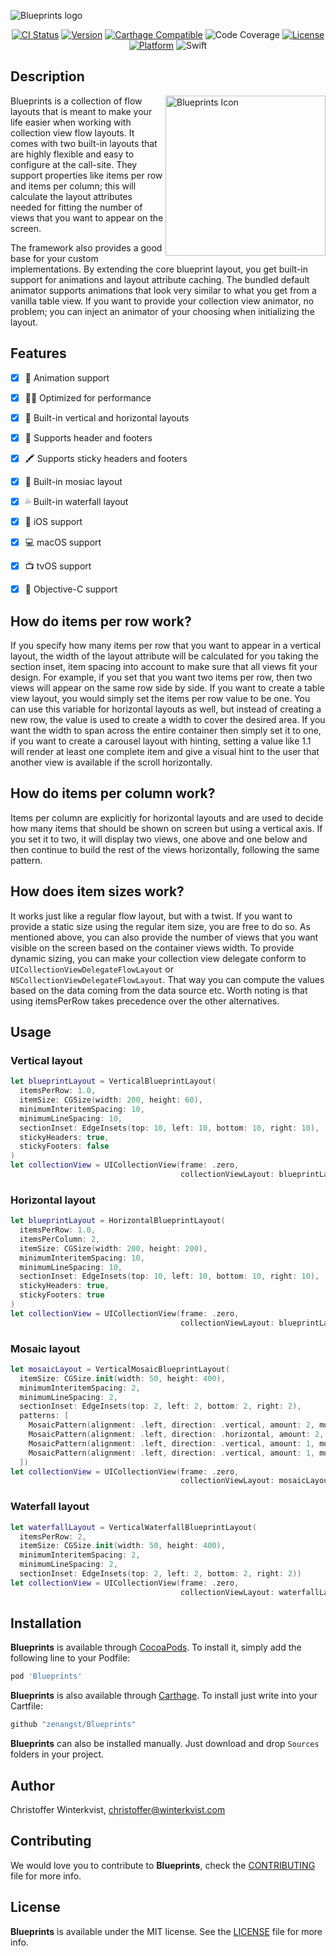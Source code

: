 ![Blueprints logo](https://github.com/zenangst/Blueprints/blob/master/Images/Blueprints-header.png?raw=true)

<div align="center">

[![CI Status](https://travis-ci.org/zenangst/Blueprints.svg?branch=master)](https://travis-ci.org/zenangst/Blueprints)
[![Version](https://img.shields.io/cocoapods/v/Blueprints.svg?style=flat)](http://cocoadocs.org/docsets/Blueprints)
[![Carthage Compatible](https://img.shields.io/badge/Carthage-compatible-4BC51D.svg?style=flat)](https://github.com/Carthage/Carthage)
![Code Coverage](https://codecov.io/github/zenangst/Blueprints/coverage.svg?branch=master)
[![License](https://img.shields.io/cocoapods/l/Blueprints.svg?style=flat)](http://cocoadocs.org/docsets/Blueprints)
[![Platform](https://img.shields.io/cocoapods/p/Blueprints.svg?style=flat)](http://cocoadocs.org/docsets/Blueprints)
![Swift](https://img.shields.io/badge/%20in-swift%204.2-orange.svg)

</div>

## Description

<img src="https://github.com/zenangst/Blueprints/blob/master/Images/Blueprints-icon.png?raw=true" width="256" height="256" alt="Blueprints Icon" align="right" />

Blueprints is a collection of flow layouts that is meant to make your life easier when working with collection view flow layouts. It comes with two built-in layouts that are highly flexible and easy to configure at the call-site. They support properties like items per row and items per column; this will calculate the layout attributes needed for fitting the number of views that you want to appear on the screen.

The framework also provides a good base for your custom implementations. By extending the core blueprint layout, you get built-in support for animations and layout attribute caching. The bundled default animator supports animations that look very similar to what you get from a vanilla table view. If you want to provide your collection view animator, no problem; you can inject an animator of your choosing when initializing the layout.

## Features

- [x] 🍭 Animation support
- [x] 🤳🏻 Optimized for performance
- [x] 📏 Built-in vertical and horizontal layouts
- [x] 📰 Supports header and footers
- [x] 🖍 Supports sticky headers and footers
- [x] 🌈 Built-in mosiac layout
- [x] 💦 Built-in waterfall layout
- [x] 📱 iOS support
- [x] 💻 macOS support
- [x] 📺 tvOS support
- [x] 🦖 Objective-C support


## How do items per row work?

If you specify how many items per row that you want to appear in a vertical layout, the width of the layout attribute will be calculated for you taking the section inset, item spacing into account to make sure that all views fit your design. For example, if you set that you want two items per row, then two views will appear on the same row side by side. If you want to create a table view layout, you would simply set the items per row value to be one. You can use this variable for horizontal layouts as well, but instead of creating a new row, the value is used to create a width to cover the desired area. If you want the width to span across the entire container then simply set it to one, if you want to create a carousel layout with hinting, setting a value like 1.1 will render at least one complete item and give a visual hint to the user that another view is available if the scroll horizontally.

## How do items per column work?

Items per column are explicitly for horizontal layouts and are used to decide how many items that should be shown on screen but using a vertical axis. If you set it to two, it will display two views, one above and one below and then continue to build the rest of the views horizontally, following the same pattern.

## How does item sizes work?

It works just like a regular flow layout, but with a twist. If you want to provide a static size using the regular item size, you are free to do so. As mentioned above, you can also provide the number of views that you want visible on the screen based on the container views width.
To provide dynamic sizing, you can make your collection view delegate conform to `UICollectionViewDelegateFlowLayout` or `NSCollectionViewDelegateFlowLayout`. That way you can compute the values based on the data coming from the data source etc. Worth noting is that using itemsPerRow takes precedence over the other alternatives.

## Usage

### Vertical layout
```swift
let blueprintLayout = VerticalBlueprintLayout(
  itemsPerRow: 1.0,
  itemSize: CGSize(width: 200, height: 60),
  minimumInteritemSpacing: 10,
  minimumLineSpacing: 10,
  sectionInset: EdgeInsets(top: 10, left: 10, bottom: 10, right: 10),
  stickyHeaders: true,
  stickyFooters: false
)
let collectionView = UICollectionView(frame: .zero,
                                      collectionViewLayout: blueprintLayout)
```

### Horizontal layout
```swift
let blueprintLayout = HorizontalBlueprintLayout(
  itemsPerRow: 1.0,
  itemsPerColumn: 2,
  itemSize: CGSize(width: 200, height: 200),
  minimumInteritemSpacing: 10,
  minimumLineSpacing: 10,
  sectionInset: EdgeInsets(top: 10, left: 10, bottom: 10, right: 10),
  stickyHeaders: true,
  stickyFooters: true
)
let collectionView = UICollectionView(frame: .zero,
                                      collectionViewLayout: blueprintLayout)
```

### Mosaic layout
```swift
let mosaicLayout = VerticalMosaicBlueprintLayout(
  itemSize: CGSize.init(width: 50, height: 400),
  minimumInteritemSpacing: 2,
  minimumLineSpacing: 2,
  sectionInset: EdgeInsets(top: 2, left: 2, bottom: 2, right: 2),
  patterns: [
    MosaicPattern(alignment: .left, direction: .vertical, amount: 2, multiplier: 0.6),
    MosaicPattern(alignment: .left, direction: .horizontal, amount: 2, multiplier: 0.33),
    MosaicPattern(alignment: .left, direction: .vertical, amount: 1, multiplier: 0.5),
    MosaicPattern(alignment: .left, direction: .vertical, amount: 1, multiplier: 0.5)
  ])
let collectionView = UICollectionView(frame: .zero,
                                      collectionViewLayout: mosaicLayout)
```

### Waterfall layout
```swift
let waterfallLayout = VerticalWaterfallBlueprintLayout(
  itemsPerRow: 2,
  itemSize: CGSize.init(width: 50, height: 400),
  minimumInteritemSpacing: 2,
  minimumLineSpacing: 2,
  sectionInset: EdgeInsets(top: 2, left: 2, bottom: 2, right: 2))
let collectionView = UICollectionView(frame: .zero,
                                      collectionViewLayout: waterfallLayout)
```

## Installation

**Blueprints** is available through [CocoaPods](http://cocoapods.org). To install
it, simply add the following line to your Podfile:

```ruby
pod 'Blueprints'
```

**Blueprints** is also available through [Carthage](https://github.com/Carthage/Carthage).
To install just write into your Cartfile:

```ruby
github "zenangst/Blueprints"
```

**Blueprints** can also be installed manually. Just download and drop `Sources` folders in your project.

## Author

Christoffer Winterkvist, christoffer@winterkvist.com

## Contributing

We would love you to contribute to **Blueprints**, check the [CONTRIBUTING](https://github.com/zenangst/Blueprints/blob/master/CONTRIBUTING.md) file for more info.

## License

**Blueprints** is available under the MIT license. See the [LICENSE](https://github.com/zenangst/Blueprints/blob/master/LICENSE.md) file for more info.
